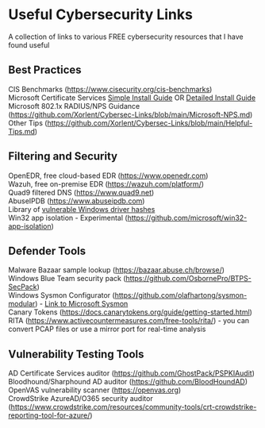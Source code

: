 # Useful Cybersecurity Links
A collection of links to various FREE cybersecurity resources that I have found useful  
  
## Best Practices
CIS Benchmarks (https://www.cisecurity.org/cis-benchmarks)  
Microsoft Certificate Services [Simple Install Guide](https://sqldeep.com/how-to-install-and-configure-microsoft-certification-authority-ca-services/) OR [Detailed Install Guide](https://mjcb.io/blog/2020/03/09/certificate-authority-windows-server-2019/)  
Microsoft 802.1x RADIUS/NPS Guidance (https://github.com/Xorlent/Cybersec-Links/blob/main/Microsoft-NPS.md)  
Other Tips (https://github.com/Xorlent/Cybersec-Links/blob/main/Helpful-Tips.md)

## Filtering and Security
OpenEDR, free cloud-based EDR (https://www.openedr.com)  
Wazuh, free on-premise EDR (https://wazuh.com/platform/)  
Quad9 filtered DNS (https://www.quad9.net)  
AbuseIPDB (https://www.abuseipdb.com)  
Library of [vulnerable Windows driver hashes](https://github.com/magicsword-io/LOLDrivers)  
Win32 app isolation - Experimental (https://github.com/microsoft/win32-app-isolation)  

## Defender Tools
Malware Bazaar sample lookup (https://bazaar.abuse.ch/browse/)  
Windows Blue Team security pack (https://github.com/OsbornePro/BTPS-SecPack)  
Windows Sysmon Configurator (https://github.com/olafhartong/sysmon-modular) - [Link to Microsoft Sysmon](https://learn.microsoft.com/en-us/sysinternals/downloads/sysmon)  
Canary Tokens (https://docs.canarytokens.org/guide/getting-started.html)  
RITA (https://www.activecountermeasures.com/free-tools/rita/) - you can convert PCAP files or use a mirror port for real-time analysis  

## Vulnerability Testing Tools
AD Certificate Services auditor (https://github.com/GhostPack/PSPKIAudit)  
Bloodhound/Sharphound AD auditor (https://github.com/BloodHoundAD)  
OpenVAS vulnerability scanner (https://openvas.org)  
CrowdStrike AzureAD/O365 security auditor (https://www.crowdstrike.com/resources/community-tools/crt-crowdstrike-reporting-tool-for-azure/)  
